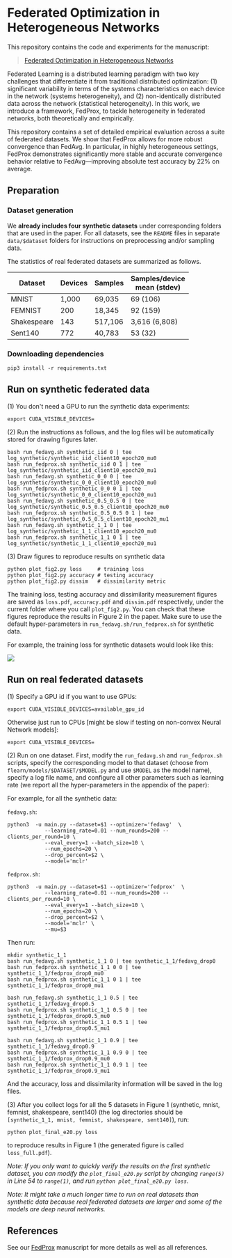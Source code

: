 # Federated Optimization in Heterogeneous Networks

This repository contains the code and experiments for the manuscript:

> [Federated Optimization in Heterogeneous Networks](https://arxiv.org/abs/1812.06127)

Federated Learning is a distributed learning paradigm with two key challenges that differentiate it from traditional distributed optimization: (1) significant variability in terms of the systems characteristics on each device in the network (systems heterogeneity), and (2) non-identically distributed data across the network (statistical heterogeneity). In this work, we introduce a framework, FedProx, to tackle heterogeneity in federated networks, both theoretically and empirically. 

This repository contains a set of detailed empirical evaluation across a suite of federated datasets. We show that FedProx allows for more robust convergence than FedAvg. In particular, in highly heterogeneous settings, FedProx demonstrates significantly more stable and accurate convergence behavior relative to FedAvg—improving absolute test accuracy by 22% on average.


## Preparation

### Dataset generation

We **already includes four synthetic datasets** under corresponding folders that are used in the paper. For all datasets, see the `README` files in separate `data/$dataset` folders for instructions on preprocessing and/or sampling data.

The statistics of real federated datasets are summarized as follows.

<center>

| Dataset       | Devices         | Samples|Samples/device <br> mean (stdev) |
| ------------- |-------------| -----| ---|
| MNIST      | 1,000 | 69,035 | 69 (106)| 
| FEMNIST     | 200      |   18,345 | 92 (159)|
| Shakespeare | 143    |    517,106 | 3,616 (6,808)|
| Sent140| 772      |    40,783 | 53 (32)|

</center>

### Downloading dependencies

```
pip3 install -r requirements.txt  
```

## Run on synthetic federated data 
(1) You don't need a GPU to run the synthetic data experiments:

```
export CUDA_VISIBLE_DEVICES=
```

(2) Run the instructions as follows, and the log files will be automatically stored for drawing figures later.


```
bash run_fedavg.sh synthetic_iid 0 | tee log_synthetic/synthetic_iid_client10_epoch20_mu0
bash run_fedprox.sh synthetic_iid 0 1 | tee log_synthetic/synthetic_iid_client10_epoch20_mu1
bash run_fedavg.sh synthetic_0_0 0 | tee log_synthetic/synthetic_0_0_client10_epoch20_mu0
bash run_fedprox.sh synthetic_0_0 0 1 | tee log_synthetic/synthetic_0_0_client10_epoch20_mu1
bash run_fedavg.sh synthetic_0.5_0.5 0 | tee log_synthetic/synthetic_0.5_0.5_client10_epoch20_mu0
bash run_fedprox.sh synthetic_0.5_0.5 0 1 | tee log_synthetic/synthetic_0.5_0.5_client10_epoch20_mu1
bash run_fedavg.sh synthetic_1_1 0 | tee log_synthetic/synthetic_1_1_client10_epoch20_mu0
bash run_fedprox.sh synthetic_1_1 0 1 | tee log_synthetic/synthetic_1_1_client10_epoch20_mu1
```

(3) Draw figures to reproduce results on synthetic data

```
python plot_fig2.py loss     # training loss
python plot_fig2.py accuracy # testing accuracy
python plot_fig2.py dissim   # dissimilarity metric

```


The training loss, testing accuracy and dissimilarity measurement figures are saved as `loss.pdf`, `accuracy.pdf` and `dissim.pdf` respectively, under the current folder where you call `plot_fig2.py`. You can check that these figures reproduce the results in Figure 2 in the paper. Make sure to use the default hyper-parameters in `run_fedavg.sh/run_fedprox.sh` for synthetic data. 

For example, the training loss for synthetic datasets would look like this:


![](https://user-images.githubusercontent.com/14993256/52826183-dbf06e80-308d-11e9-9e12-508c3c0a26bf.png)


## Run on real federated datasets
(1) Specify a GPU id if you want to use GPUs:

```
export CUDA_VISIBLE_DEVICES=available_gpu_id
```
Otherwise just run to CPUs [might be slow if testing on non-convex Neural Network models]:

```
export CUDA_VISIBLE_DEVICES=
```

(2) Run on one dataset. First, modify the `run_fedavg.sh` and `run_fedprox.sh` scripts, specify the corresponding model to that dataset (choose from `flearn/models/$DATASET/$MODEL.py` and use `$MODEL` as the model name), specify a log file name, and configure all other parameters such as learning rate (we report all the hyper-parameters in the appendix of the paper):


For example, for all the synthetic data:

`fedavg.sh`:

```
python3  -u main.py --dataset=$1 --optimizer='fedavg'  \
            --learning_rate=0.01 --num_rounds=200 --clients_per_round=10 \
            --eval_every=1 --batch_size=10 \
            --num_epochs=20 \
            --drop_percent=$2 \
            --model='mclr' 
```

`fedprox.sh`:

```
python3  -u main.py --dataset=$1 --optimizer='fedprox'  \
            --learning_rate=0.01 --num_rounds=200 --clients_per_round=10 \
            --eval_every=1 --batch_size=10 \
            --num_epochs=20 \
            --drop_percent=$2 \
            --model='mclr' \
            --mu=$3
```


Then run:

```
mkdir synthetic_1_1
bash run_fedavg.sh synthetic_1_1 0 | tee synthetic_1_1/fedavg_drop0
bash run_fedprox.sh synthetic_1_1 0 0 | tee synthetic_1_1/fedprox_drop0_mu0
bash run_fedprox.sh synthetic_1_1 0 1 | tee synthetic_1_1/fedprox_drop0_mu1

bash run_fedavg.sh synthetic_1_1 0.5 | tee synthetic_1_1/fedavg_drop0.5
bash run_fedprox.sh synthetic_1_1 0.5 0 | tee synthetic_1_1/fedprox_drop0.5_mu0
bash run_fedprox.sh synthetic_1_1 0.5 1 | tee synthetic_1_1/fedprox_drop0.5_mu1

bash run_fedavg.sh synthetic_1_1 0.9 | tee synthetic_1_1/fedavg_drop0.9
bash run_fedprox.sh synthetic_1_1 0.9 0 | tee synthetic_1_1/fedprox_drop0.9_mu0
bash run_fedprox.sh synthetic_1_1 0.9 1 | tee synthetic_1_1/fedprox_drop0.9_mu1
```

And the accuracy, loss and dissimilarity information will be saved in the log files.

(3) After you collect logs for all the 5 datasets in Figure 1 (synthetic, mnist, femnist, shakespeare, sent140) (the log directories should be `[synthetic_1_1, mnist, femnist, shakespeare, sent140]`), run:

```
python plot_final_e20.py loss
```
to reproduce results in Figure 1 (the generated figure is called `loss_full.pdf`).

*Note: If you only want to quickly verify the results on the first synthetic dataset, you can modify the `plot_final_e20.py` script by changing `range(5)` in Line 54 to `range(1)`, and run `python plot_final_e20.py loss`*.

*Note: It might take a much longer time to run on real datasets than synthetic data because real federated datasets are larger and some of the models are deep neural networks.*


## References
See our [FedProx](https://arxiv.org/abs/1812.06127)  manuscript for more details as well as all references.
